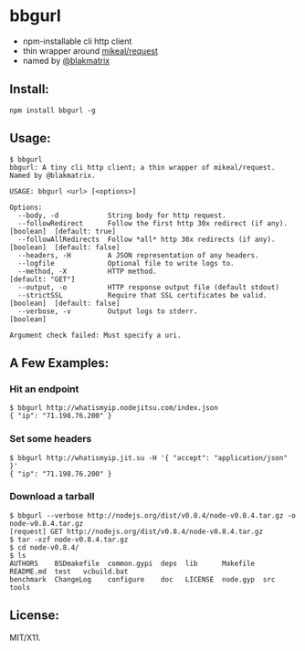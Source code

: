 # bbgurl

* npm-installable cli http client
* thin wrapper around [mikeal/request](https://github.com/mikeal/request)
* named by [@blakmatrix](https://github.com/blakmatrix)

## Install:

    npm install bbgurl -g

## Usage:

```
$ bbgurl
bbgurl: A tiny cli http client; a thin wrapper of mikeal/request. Named by @blakmatrix.

USAGE: bbgurl <url> [<options>]

Options:
  --body, -d            String body for http request.               
  --followRedirect      Follow the first http 30x redirect (if any).  [boolean]  [default: true]
  --followAllRedirects  Follow *all* http 30x redirects (if any).     [boolean]  [default: false]
  --headers, -H         A JSON representation of any headers.       
  --logfile             Optional file to write logs to.             
  --method, -X          HTTP method.                                  [default: "GET"]
  --output, -o          HTTP response output file (default stdout)  
  --strictSSL           Require that SSL certificates be valid.       [boolean]  [default: false]
  --verbose, -v         Output logs to stderr.                        [boolean]

Argument check failed: Must specify a uri.
```

## A Few Examples:

### Hit an endpoint

```
$ bbgurl http://whatismyip.nodejitsu.com/index.json
{ "ip": "71.198.76.200" }
```

### Set some headers

```
$ bbgurl http://whatismyip.jit.su -H '{ "accept": "application/json" }'
{ "ip": "71.198.76.200" }
```

### Download a tarball

```
$ bbgurl --verbose http://nodejs.org/dist/v0.8.4/node-v0.8.4.tar.gz -o node-v0.8.4.tar.gz
[request] GET http://nodejs.org/dist/v0.8.4/node-v0.8.4.tar.gz
$ tar -xzf node-v0.8.4.tar.gz 
$ cd node-v0.8.4/
$ ls
AUTHORS    BSDmakefile  common.gypi  deps  lib      Makefile  README.md  test   vcbuild.bat
benchmark  ChangeLog    configure    doc   LICENSE  node.gyp  src        tools
```

## License:

MIT/X11.
